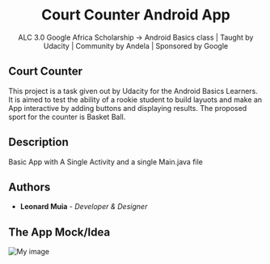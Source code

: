 <h1 align="center">Court Counter Android App </h1>
 
<p align="center">ALC 3.0 Google Africa Scholarship -> Android Basics class | Taught by Udacity | Community by Andela | Sponsored by Google</p>

## Court Counter

This project is a task given out by Udacity for the Android Basics Learners. It is aimed to test the ability of a rookie student to build layuots and make an App interactive by adding buttons and displaying results. The proposed sport for the counter is Basket Ball.

## Description
Basic App with A Single Activity and a single Main.java file


## Authors
* **Leonard Muia** - *Developer & Designer* 




## The App Mock/Idea

![My image](http://bit.ly/2tEZEol)


